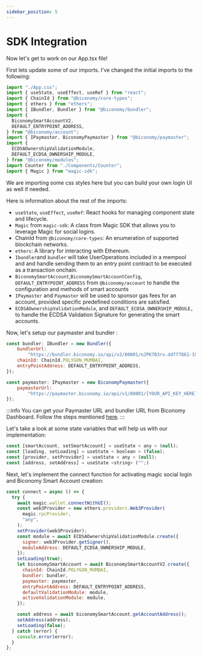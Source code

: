 ```yaml
---
sidebar_position: 5
---
```


# SDK Integration

Now let's get to work on our App.tsx file!

First lets update some of our imports. I've changed the initial imports to the
following:

```js
import "./App.css";
import { useState, useEffect, useRef } from "react";
import { ChainId } from "@biconomy/core-types";
import { ethers } from "ethers";
import { IBundler, Bundler } from "@biconomy/bundler";
import {
  BiconomySmartAccountV2,
  DEFAULT_ENTRYPOINT_ADDRESS,
} from "@biconomy/account";
import { IPaymaster, BiconomyPaymaster } from "@biconomy/paymaster";
import {
  ECDSAOwnershipValidationModule,
  DEFAULT_ECDSA_OWNERSHIP_MODULE,
} from "@biconomy/modules";
import Counter from "./Components/Counter";
import { Magic } from "magic-sdk";
```

We are importing some css styles here but you can build your own login UI as
well if needed.

Here is information about the rest of the imports:

- `useState`, `useEffect`, `useRef`: React hooks for managing component state
  and lifecycle.
- `Magic` from `magic-sdk`: A class from Magic SDK that
  allows you to leverage Magic for social logins.
- ChainId from `@biconomy/core-types`: An enumeration of supported blockchain
  networks.
- `ethers`: A library for interacting with Ethereum.
- `Ibundler`and `bundler` will take UserOperations included in a mempool and
  and handle sending them to an entry point contract to be executed as a
  transaction onchain.
- `BiconomySmartAccount`,`BiconomySmartAccountConfig`,
  `DEFAULT_ENTRYPOINT_ADDRESS` from `@biconomy/account` to handle the
  configuration and methods of smart accounts
- `IPaymaster` and `Paymaster` will be used to sponsor gas fees for an
  account, provided specific predefined conditions are satisfied.
- `ECDSAOwnershipValidationModule`, and `DEFAULT_ECDSA_OWNERSHIP_MODULE,` to handle
  the ECDSA Validation Signature for generating the smart accounts.

Now, let's setup our paymaster and bundler :

```js
const bundler: IBundler = new Bundler({
    bundlerUrl:
        "https://bundler.biconomy.io/api/v2/80001/nJPK7B3ru.dd7f7861-190d-41bd-af80-6877f74b8f44",
    chainId: ChainId.POLYGON_MUMBAI,
    entryPointAddress: DEFAULT_ENTRYPOINT_ADDRESS,
});

const paymaster: IPaymaster = new BiconomyPaymaster({
    paymasterUrl:
        "https://paymaster.biconomy.io/api/v1/80001/[YOUR_API_KEY_HERE]",
});
```

:::info
You can get your Paymaster URL and bundler URL from Biconomy Dashboard.
Follow the steps mentioned
[here](https://docs.biconomy.io/docs/category/dashboard).
:::

Let's take a look at some state variables that will help us with our
implementation:

```js
const [smartAccount, setSmartAccount] = useState < any > (null);
const [loading, setLoading] = useState < boolean > (false);
const [provider, setProvider] = useState < any > (null);
const [address, setAddress] = useState <string> ("";)
```

Next, let's implement the connect function for activating magic social login and Biconomy Smart Account creation:

```js
const connect = async () => {
  try {
    await magic.wallet.connectWithUI();
    const web3Provider = new ethers.providers.Web3Provider(
      magic.rpcProvider,
      "any",
    );
    setProvider(web3Provider);
    const module = await ECDSAOwnershipValidationModule.create({
      signer: web3Provider.getSigner(),
      moduleAddress: DEFAULT_ECDSA_OWNERSHIP_MODULE,
    });
    setLoading(true);
    let biconomySmartAccount = await BiconomySmartAccountV2.create({
      chainId: ChainId.POLYGON_MUMBAI,
      bundler: bundler,
      paymaster: paymaster,
      entryPointAddress: DEFAULT_ENTRYPOINT_ADDRESS,
      defaultValidationModule: module,
      activeValidationModule: module,
    });

    const address = await biconomySmartAccount.getAccountAddress();
    setAddress(address);
    setLoading(false);
  } catch (error) {
    console.error(error);
  }
};
```
